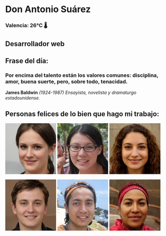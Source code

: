 # Don Antonio Suárez
### Valencia:  26°C 🌡️
## Desarrollador web
## Frase del día:
<!-- START QUOTE -->
### Por encima del talento están los valores comunes: disciplina, amor, buena suerte, pero, sobre todo, tenacidad.
**James Baldwin** *(1924-1987) Ensayista, novelista y dramaturgo estadounidense.*
<!-- END QUOTE -->






## Personas felices de lo bien que hago mi trabajo:

<p float="left">
  <img src="src/image_0.png" width="32%" />
  <img src="src/image_1.png" width="32%" /> 
  <img src="src/image_2.png" width="32%" />
</p>
<p float="left">
  <img src="src/image_3.png" width="32%" />
  <img src="src/image_4.png" width="32%" /> 
  <img src="src/image_5.png" width="32%" />
</p>